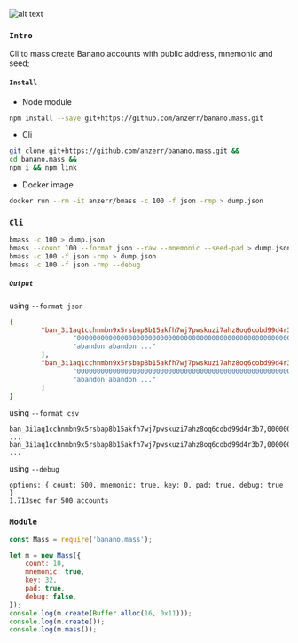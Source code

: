 
[logo]: https://banano.cc/assets/bananologo.svg "BANANO"
![alt text][logo]

### `Intro`
Cli to mass create Banano accounts with public address, mnemonic and seed;

#### `Install`
- Node module
``` bash
npm install --save git+https://github.com/anzerr/banano.mass.git
```
- Cli
``` bash
git clone git+https://github.com/anzerr/banano.mass.git &&
cd banano.mass &&
npm i && npm link
```
- Docker image
``` bash
docker run --rm -it anzerr/bmass -c 100 -f json -rmp > dump.json
```

### `Cli`
``` bash
bmass -c 100 > dump.json
bmass --count 100 --format json --raw --mnemonic --seed-pad > dump.json
bmass -c 100 -f json -rmp > dump.json
bmass -c 100 -f json -rmp --debug
```

##### `Output`
using `--format json`
``` json
{
        "ban_3i1aq1cchnmbn9x5rsbap8b15akfh7wj7pwskuzi7ahz8oq6cobd99d4r3b7": [
                "0000000000000000000000000000000000000000000000000000000000000000",
                "abandon abandon ..."
        ],
		"ban_3i1aq1cchnmbn9x5rsbap8b15akfh7wj7pwskuzi7ahz8oq6cobd99d4r3b7": [
                "0000000000000000000000000000000000000000000000000000000000000000",
                "abandon abandon ..."
        ]
}
```
using `--format csv`
``` csv
ban_3i1aq1cchnmbn9x5rsbap8b15akfh7wj7pwskuzi7ahz8oq6cobd99d4r3b7,0000000000000000000000000000000000000000000000000000000000000000,abandon ...
ban_3i1aq1cchnmbn9x5rsbap8b15akfh7wj7pwskuzi7ahz8oq6cobd99d4r3b7,0000000000000000000000000000000000000000000000000000000000000000,abandon ...
```
using `--debug`
```
options: { count: 500, mnemonic: true, key: 0, pad: true, debug: true }
1.713sec for 500 accounts
```

### `Module`
``` javascript
const Mass = require('banano.mass');

let m = new Mass({
	count: 10,
	mnemonic: true,
	key: 32,
	pad: true,
	debug: false,
});
console.log(m.create(Buffer.alloc(16, 0x11)));
console.log(m.create());
console.log(m.mass());
```
